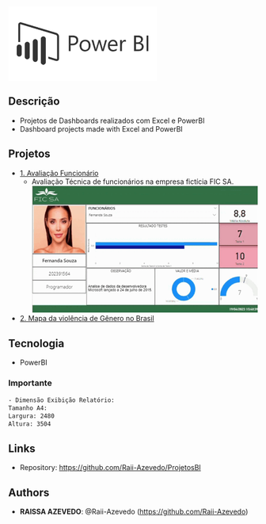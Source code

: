 
<a href="url"><img src="https://github.com/Raii-Azevedo/ProPowerBI/blob/master/Imagens/BI-logo.png" align="center" height="150" width="300" ></a>
 
## Descrição
- Projetos de Dashboards realizados com Excel e PowerBI
- Dashboard projects made with Excel and PowerBI

## Projetos
- [1. Avaliação Funcionário](https://github.com/Raii-Azevedo/ProjetosBI/tree/master/Avalia%C3%A7%C3%A3o-Colaborador)
  - Avaliação Técnica de funcionários na empresa fictícia FIC SA.
  ![](https://github.com/Raii-Azevedo/ProjetosBI/blob/master/Avalia%C3%A7%C3%A3o-Colaborador/modelo.gif)
- [2. Mapa da violência de Gênero no Brasil](https://github.com/Raii-Azevedo/ProjetosBI/tree/master/Viol%C3%AAncia%20Dom%C3%A9stica)

## Tecnologia
 - PowerBI
 
### Importante
    - Dimensão Exibição Relatório:
    Tamanho A4:
    Largura: 2480
    Altura: 3504
 
## Links
 
  - Repository: https://github.com/Raii-Azevedo/ProjetosBI
 
 
## Authors
 
* **RAISSA AZEVEDO**: @Raii-Azevedo (https://github.com/Raii-Azevedo)
